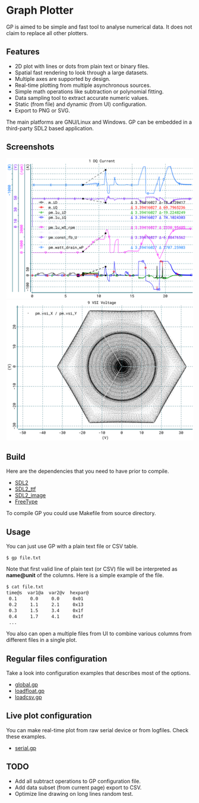 # Graph Plotter

GP is aimed to be simple and fast tool to analyse numerical data. It does not
claim to replace all other plotters.

## Features

* 2D plot with lines or dots from plain text or binary files.
* Spatial fast rendering to look through a large datasets.
* Multiple axes are supported by design.
* Real-time plotting from multiple asynchronous sources.
* Simple math operations like subtraction or polynomial fitting.
* Data sampling tool to extract accurate numeric values.
* Static (from file) and dynamic (from UI) configuration.
* Export to PNG or SVG.

The main platforms are GNU/Linux and Windows. GP can be embedded in a
third-party SDL2 based application.

## Screenshots

![GP4](doc/g4.png)
![GP5](doc/g5.png)

## Build

Here are the dependencies that you need to have prior to compile.

* [SDL2](https://www.libsdl.org/)
* [SDL2_ttf](https://www.libsdl.org/projects/SDL_ttf/)
* [SDL2_image](https://www.libsdl.org/projects/SDL_image/)
* [FreeType](https://www.freetype.org/)

To compile GP you could use Makefile from source directory.

## Usage

You can just use GP with a plain text file or CSV table.

	$ gp file.txt

Note that first valid line of plain text (or CSV) file will be interpreted
as **name@unit** of the columns. Here is a simple example of the file.

	$ cat file.txt
	time@s  var1@a  var2@v  hexpar@
	 0.1     0.0     0.0     0x01
	 0.2     1.1     2.1     0x13
	 0.3     1.5     3.4     0x1f
	 0.4     1.7     4.1     0x1f
	 ...

You also can open a multiple files from UI to combine various columns from
different files in a single plot.

## Regular files configuration

Take a look into configuration examples that describes most of the options.

* [global.gp](config/global.gp)
* [loadfloat.gp](config/loadfloat.gp)
* [loadcsv.gp](config/loadcsv.gp)

## Live plot configuration

You can make real-time plot from raw serial device or from logfiles. Check
these examples.

* [serial.gp](config/serial.gp)

## TODO

* Add all subtract operations to GP configuration file.
* Add data subset (from current page) export to CSV.
* Optimize line drawing on long lines random test.

